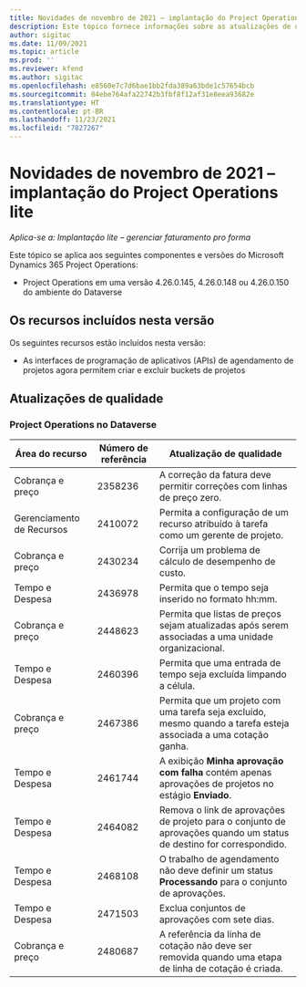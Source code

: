 ```yaml
---
title: Novidades de novembro de 2021 – implantação do Project Operations lite
description: Este tópico fornece informações sobre as atualizações de qualidade disponíveis na versão de novembro de 2021 da implantação do Project Operations lite.
author: sigitac
ms.date: 11/09/2021
ms.topic: article
ms.prod: ''
ms.reviewer: kfend
ms.author: sigitac
ms.openlocfilehash: e8560e7c7d6bae1bb2fda389a63bde1c57654bcb
ms.sourcegitcommit: 04ebe764afa22742b3fbf8f12af31e8eea93682e
ms.translationtype: HT
ms.contentlocale: pt-BR
ms.lasthandoff: 11/23/2021
ms.locfileid: "7827267"
---
```

# <a name="whats-new-november-2021---project-operations-lite-deployment"></a>Novidades de novembro de 2021 – implantação do Project Operations lite

_Aplica-se a: Implantação lite – gerenciar faturamento pro forma_

Este tópico se aplica aos seguintes componentes e versões do Microsoft Dynamics 365 Project Operations:

- Project Operations em uma versão 4.26.0.145, 4.26.0.148 ou 4.26.0.150 do ambiente do Dataverse
  
## <a name="features-included-in-this-release"></a>Os recursos incluídos nesta versão

Os seguintes recursos estão incluídos nesta versão:

- As interfaces de programação de aplicativos (APIs) de agendamento de projetos agora permitem criar e excluir buckets de projetos

## <a name="quality-updates"></a>Atualizações de qualidade

### <a name="project-operations-in-dataverse"></a>Project Operations no Dataverse

| Área do recurso | Número de referência | Atualização de qualidade |
| --- | --- | --- |
| Cobrança e preço | 2358236 | A correção da fatura deve permitir correções com linhas de preço zero. |
| Gerenciamento de Recursos | 2410072 | Permita a configuração de um recurso atribuído à tarefa como um gerente de projeto. |
| Cobrança e preço | 2430234 | Corrija um problema de cálculo de desempenho de custo. |
| Tempo e Despesa | 2436978 | Permita que o tempo seja inserido no formato hh:mm. |
| Cobrança e preço | 2448623 | Permita que listas de preços sejam atualizadas após serem associadas a uma unidade organizacional. |
| Tempo e Despesa | 2460396 | Permita que uma entrada de tempo seja excluída limpando a célula. |
| Cobrança e preço | 2467386 | Permita que um projeto com uma tarefa seja excluído, mesmo quando a tarefa esteja associada a uma cotação ganha. |
| Tempo e Despesa | 2461744 | A exibição **Minha aprovação com falha** contém apenas aprovações de projetos no estágio **Enviado**. |
| Tempo e Despesa | 2464082 | Remova o link de aprovações de projeto para o conjunto de aprovações quando um status de destino for correspondido. |
| Tempo e Despesa | 2468108 | O trabalho de agendamento não deve definir um status **Processando** para o conjunto de aprovações. |
| Tempo e Despesa | 2471503 | Exclua conjuntos de aprovações com sete dias. |
| Cobrança e preço | 2480687 | A referência da linha de cotação não deve ser removida quando uma etapa de linha de cotação é criada. |
